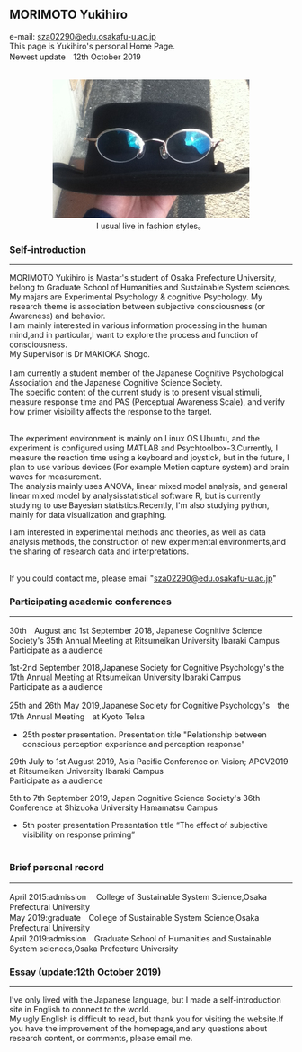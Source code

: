 ## MORIMOTO Yukihiro
e-mail: sza02290@edu.osakafu-u.ac.jp<br>
This page is Yukihiro's personal Home Page.<br>
Newest update　12th October 2019<br><br>
<div align="center">
 <img src="icon.jpg" alt="サンプル" title="アイコン画像"><br>
 I usual live in fashion styles。
</div>

### Self-introduction
*****
MORIMOTO Yukihiro is Mastar's student of Osaka Prefecture University, belong to  Graduate School of Humanities and Sustainable System sciences. <br>
My majars are Experimental Psychology & cognitive Psychology. My research theme is association between subjective consciousness (or Awareness) and behavior.<br>
I am mainly interested in various information processing in the human mind,and in particular,I want to explore the process and function of consciousness. <br>
My Supervisor is Dr MAKIOKA Shogo.<br><br>
I am currently a student member of the Japanese Cognitive Psychological Association and the Japanese Cognitive Science Society.<br>
The specific content of the current study is to present visual stimuli, measure response time and PAS (Perceptual Awareness Scale), and verify how primer visibility affects the response to the target. <br><br>

The experiment environment is mainly on Linux OS Ubuntu, and the experiment is configured using MATLAB and Psychtoolbox-3.Currently, I measure the reaction time using a keyboard and joystick, but in the future, I plan to use various devices (For example Motion capture system) and brain waves for measurement.<br>
The analysis mainly uses  ANOVA, linear mixed model analysis, and general linear mixed model by analysisstatistical software R, but is currently studying to use Bayesian statistics.Recently, I'm also studying python, mainly for data visualization and graphing.<br>

I am interested in experimental methods and theories, as well as data analysis methods, the construction of new experimental environments,and the sharing of research data and interpretations.<br>
<br>

If you could contact me, please email "sza02290@edu.osakafu-u.ac.jp"<br>

### Participating academic conferences
*****
30th　August  and 1st September 2018, Japanese Cognitive Science Society's 35th Annual Meeting at Ritsumeikan University Ibaraki Campus <br>
Participate as a audience<br>

1st-2nd September 2018,Japanese Society for Cognitive Psychology's the 17th Annual Meeting at Ritsumeikan University Ibaraki Campus<br>
Participate as a audience<br>

25th and 26th May 2019,Japanese Society for Cognitive Psychology's　the 17th Annual Meeting　at Kyoto Telsa <br>
* 25th poster presentation. Presentation title "Relationship between conscious perception experience and perception response"

29th July to 1st August 2019, Asia Pacific Conference on Vision; APCV2019 at Ritsumeikan University Ibaraki Campus <br>
Participate as a audience<br>

5th to 7th September 2019, Japan Cognitive Science Society's 36th Conference at Shizuoka University Hamamatsu Campus <br>
* 5th poster presentation Presentation title “The effect of subjective visibility on response priming”<br><br>
### Brief personal record
*****
April 2015:admission 　College of Sustainable System Science,Osaka Prefectural University<br>
May   2019:graduate　College of Sustainable System Science,Osaka Prefectural University<br>
April 2019:admission　Graduate School of Humanities and Sustainable System sciences,Osaka Prefecture University<br>

### Essay (update:12th October 2019)
*****
I've only lived with the Japanese language, but I made a self-introduction site in English to connect to the world.<br>
My ugly English is difficult to read, but thank you for visiting the website.If you have the improvement of the homepage,and any questions about research content, or comments, please email me.
